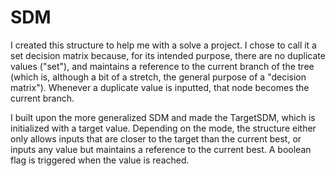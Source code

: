 # SDM

I created this structure to help me with a solve a project. I chose to call it a set decision matrix because, for its intended purpose, there are no duplicate values ("set"), and maintains a reference to the current branch of the tree (which is, although a bit of a stretch, the general purpose of a "decision matrix"). Whenever a duplicate value is inputted, that node becomes the current branch.

I built upon the more generalized SDM and made the TargetSDM, which is initialized with a target value. Depending on the mode, the structure either only allows inputs that are closer to the target than the current best, or inputs any value but maintains a reference to the current best. A boolean flag is triggered when the value is reached. 
